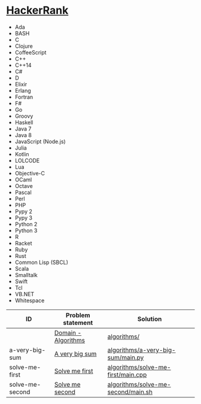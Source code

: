 # [HackerRank](https://www.hackerrank.com/)


- Ada
- BASH
- C
- Clojure
- CoffeeScript
- C++
- C++14
- C#
- D
- Elixir
- Erlang
- Fortran
- F#
- Go
- Groovy
- Haskell
- Java 7
- Java 8
- JavaScript (Node.js)
- Julia
- Kotlin
- LOLCODE
- Lua
- Objective-C
- OCaml
- Octave
- Pascal
- Perl
- PHP
- Pypy 2
- Pypy 3
- Python 2
- Python 3
- R
- Racket
- Ruby
- Rust
- Common Lisp (SBCL)
- Scala
- Smalltalk
- Swift
- Tcl
- VB.NET
- Whitespace



| ID              | Problem statement                                                           | Solution                                                                 |
|-----------------|-----------------------------------------------------------------------------|--------------------------------------------------------------------------|
|                 | [Domain - Algorithms](https://www.hackerrank.com/domains/algorithms/warmup) | [algorithms/](algorithms/)                                               |
| a-very-big-sum  | [A very big sum](https://www.hackerrank.com/challenges/a-very-big-sum)      | [algorithms/a-very-big-sum/main.py](algorithms/a-very-big-sum/main.py)   |
| solve-me-first  | [Solve me first](https://www.hackerrank.com/challenges/solve-me-first)      | [algorithms/solve-me-first/main.cpp](algorithms/solve-me-first/main.cpp) |
| solve-me-second | [Solve me second](https://www.hackerrank.com/challenges/solve-me-second)    | [algorithms/solve-me-second/main.sh](algorithms/solve-me-second/main.sh) |

